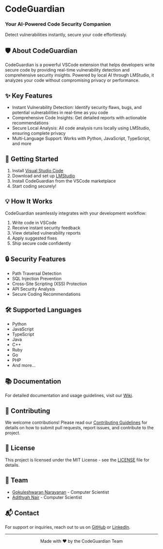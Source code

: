# CodeGuardian

  <h3>Your AI-Powered Code Security Companion</h3>
  <p>Detect vulnerabilities instantly, secure your code effortlessly.</p>
</div>

## 🛡️ About CodeGuardian

CodeGuardian is a powerful VSCode extension that helps developers write secure code by providing real-time vulnerability detection and comprehensive security insights. Powered by local AI through LMStudio, it analyzes your code without compromising privacy or performance.

## ✨ Key Features

- Instant Vulnerability Detection: Identify security flaws, bugs, and potential vulnerabilities in real-time as you code
- Comprehensive Code Insights: Get detailed reports with actionable recommendations
- Secure Local Analysis: All code analysis runs locally using LMStudio, ensuring complete privacy
- Multi-Language Support: Works with Python, JavaScript, TypeScript, and more

## 🚀 Getting Started

1. Install [Visual Studio Code](https://code.visualstudio.com/)
2. Download and set up [LMStudio](https://lmstudio.ai)
3. Install CodeGuardian from the VSCode marketplace
4. Start coding securely!

## 💡 How It Works

CodeGuardian seamlessly integrates with your development workflow:

1. Write code in VSCode
2. Receive instant security feedback
3. View detailed vulnerability reports
4. Apply suggested fixes
5. Ship secure code confidently

## 🔒 Security Features

- Path Traversal Detection
- SQL Injection Prevention
- Cross-Site Scripting (XSS) Protection
- API Security Analysis
- Secure Coding Recommendations

## 🛠️ Supported Languages

- Python
- JavaScript
- TypeScript
- Java
- C++
- Ruby
- Go
- PHP
- And more...

## 📚 Documentation

For detailed documentation and usage guidelines, visit our [Wiki](https://github.com/codeguardian/docs/wiki).

## 🤝 Contributing

We welcome contributions! Please read our [Contributing Guidelines](CONTRIBUTING.md) for details on how to submit pull requests, report issues, and contribute to the project.

## 📝 License

This project is licensed under the MIT License - see the [LICENSE](LICENSE) file for details.

## 👥 Team

- [Gokuleshwaran Narayanan](https://github.com/gokulnpc) - Computer Scientist
- [Adithyah Nair](https://github.com/adithyahnair) - Computer Scientist

## 📬 Contact

For support or inquiries, reach out to us on [GitHub](https://github.com/adithyahnair) or [LinkedIn](https://www.linkedin.com/in/adithyahnair).

---

<div align="center">
  Made with ❤️ by the CodeGuardian Team
</div>
